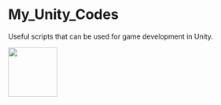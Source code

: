 # My_Unity_Codes
Useful scripts that can be used for game development in Unity.

<img src="https://media.giphy.com/media/h408T6Y5GfmXBKW62l/giphy.gif" width="100" height="100" />
